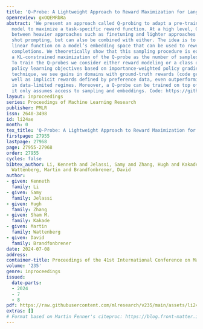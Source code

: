 ```yaml
---
title: 'Q-Probe: A Lightweight Approach to Reward Maximization for Language Models'
openreview: gxOQEMRbRa
abstract: 'We present an approach called Q-probing to adapt a pre-trained language
  model to maximize a task-specific reward function. At a high level, Q-probing sits
  between heavier approaches such as finetuning and lighter approaches such as few
  shot prompting, but can also be combined with either. The idea is to learn a simple
  linear function on a model’s embedding space that can be used to reweight candidate
  completions. We theoretically show that this sampling procedure is equivalent to
  a KL-constrained maximization of the Q-probe as the number of samples increases.
  To train the Q-probes we consider either reward modeling or a class of novel direct
  policy learning objectives based on importance-weighted policy gradients. With this
  technique, we see gains in domains with ground-truth rewards (code generation) as
  well as implicit rewards defined by preference data, even outperforming finetuning
  in data-limited regimes. Moreover, a Q-probe can be trained on top of an API since
  it only assumes access to sampling and embeddings. Code: https://github.com/likenneth/q_probe.'
layout: inproceedings
series: Proceedings of Machine Learning Research
publisher: PMLR
issn: 2640-3498
id: li24ae
month: 0
tex_title: 'Q-Probe: A Lightweight Approach to Reward Maximization for Language Models'
firstpage: 27955
lastpage: 27968
page: 27955-27968
order: 27955
cycles: false
bibtex_author: Li, Kenneth and Jelassi, Samy and Zhang, Hugh and Kakade, Sham M. and
  Wattenberg, Martin and Brandfonbrener, David
author:
- given: Kenneth
  family: Li
- given: Samy
  family: Jelassi
- given: Hugh
  family: Zhang
- given: Sham M.
  family: Kakade
- given: Martin
  family: Wattenberg
- given: David
  family: Brandfonbrener
date: 2024-07-08
address:
container-title: Proceedings of the 41st International Conference on Machine Learning
volume: '235'
genre: inproceedings
issued:
  date-parts:
  - 2024
  - 7
  - 8
pdf: https://raw.githubusercontent.com/mlresearch/v235/main/assets/li24ae/li24ae.pdf
extras: []
# Format based on Martin Fenner's citeproc: https://blog.front-matter.io/posts/citeproc-yaml-for-bibliographies/
---
```

